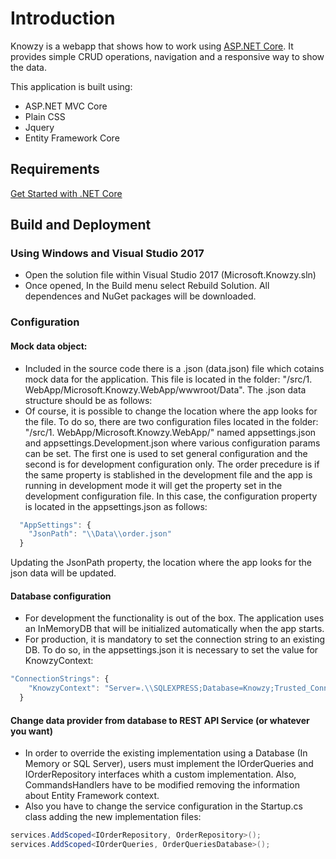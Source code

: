 # Introduction 

Knowzy is a webapp that shows how to work using [ASP.NET Core](https://github.com/aspnet/Home). It provides simple CRUD operations, navigation and a responsive way to show the data.

This application is built using:
- ASP.NET MVC Core
- Plain CSS
- Jquery
- Entity Framework Core

## Requirements

[Get Started with .NET Core](https://www.microsoft.com/net/core#windowscmd)

## Build and Deployment

### Using Windows and Visual Studio 2017
- Open the solution file within Visual Studio 2017 (Microsoft.Knowzy.sln)
- Once opened, In the Build menu select Rebuild Solution. All dependences and NuGet packages will be downloaded.

### Configuration
#### Mock data object:

- Included in the source code there is a .json (data.json) file which cotains mock data for the application. This file is located in the folder: "/src/1. WebApp/Microsoft.Knowzy.WebApp/wwwroot/Data". The .json data structure should be as follows:
- Of course, it is possible to change the location where the app looks for the file. To do so, there are two configuration files located in the folder: "/src/1. WebApp/Microsoft.Knowzy.WebApp/" named appsettings.json and appsettings.Development.json where various configuration params can be set. The first one is used to set general configuration and the second is for development configuration only. The order precedure is if the same property is stablished in the development file and the app is running in development mode it will get the property set in the development configuration file. 
In this case, the configuration property is located in the appsettings.json as follows:
```js
  "AppSettings": {
    "JsonPath": "\\Data\\order.json"
  }
```
Updating the JsonPath property, the location where the app looks for the json data will be updated.

#### Database configuration

- For development the functionality is out of the box. The application uses an InMemoryDB that will be initialized automatically when the app starts.
- For production, it is mandatory to set the connection string to an existing DB. To do so, in the appsettings.json it is necessary to set the value for KnowzyContext:

```js
"ConnectionStrings": {
    "KnowzyContext": "Server=.\\SQLEXPRESS;Database=Knowzy;Trusted_Connection=True;MultipleActiveResultSets=true"
  }
```

#### Change data provider from database to REST API  Service (or whatever you want)

- In order to override the existing implementation using a Database (In Memory or SQL Server), users must implement the IOrderQueries and IOrderRepository interfaces whith a custom implementation. Also, CommandsHandlers have to be modified removing the information about Entity Framework context.
- Also you have to change the service configuration in the Startup.cs class adding the new implementation files:

 ```c#
services.AddScoped<IOrderRepository, OrderRepository>();
services.AddScoped<IOrderQueries, OrderQueriesDatabase>();
```